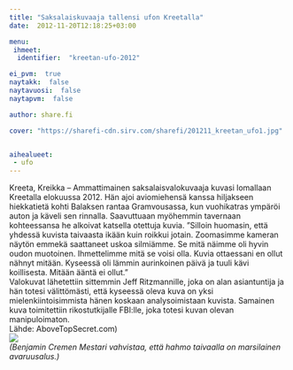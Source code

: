 ```yaml
---
title: "Saksalaiskuvaaja tallensi ufon Kreetalla"
date:  2012-11-20T12:18:25+03:00

menu:
 ihmeet:
  identifier:  "kreetan-ufo-2012"

ei_pvm:  true
naytakk:  false
naytavuosi:  false
naytapvm:  false

author: share.fi

cover: "https://sharefi-cdn.sirv.com/sharefi/201211_kreetan_ufo1.jpg"


aihealueet:
 - ufo
---
```

<p>Kreeta, Kreikka – Ammattimainen saksalaisvalokuvaaja kuvasi lomallaan Kreetalla elokuussa 2012. Hän ajoi aviomiehensä kanssa hiljakseen hiekkatietä kohti Balaksen rantaa Gramvousassa, kun vuohikatras ympäröi auton ja käveli sen rinnalla. Saavuttuaan myöhemmin tavernaan kohteessansa he alkoivat katsella otettuja kuvia. ”Silloin huomasin, että yhdessä kuvista taivaasta ikään kuin roikkui jotain. Zoomasimme kameran näytön emmekä saattaneet uskoa silmiämme. Se mitä näimme oli hyvin oudon muotoinen. Ihmettelimme mitä se voisi olla. Kuvia ottaessani en ollut nähnyt mitään. Kyseessä oli lämmin aurinkoinen päivä ja tuuli kävi koillisesta. Mitään ääntä ei ollut.”<br>Valokuvat lähetettiin sittemmin Jeff Ritzmannille, joka on alan asiantuntija ja hän totesi välittömästi, että kyseessä oleva kuva on yksi mielenkiintoisimmista hänen koskaan analysoimistaan kuvista. Samainen kuva toimitettiin rikostutkijalle FBI:lle, joka totesi kuvan olevan manipuloimaton.<br>Lähde: AboveTopSecret.com)<br><img src="https://sharefi-cdn.sirv.com/sharefi/201211_kreetan_ufo-closeup.jpeg" /><br /><em>(Benjamin Cremen Mestari vahvistaa, että hahmo taivaalla on marsilainen avaruusalus.)</em></p>

